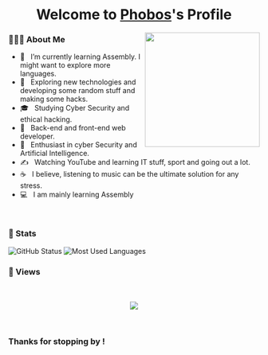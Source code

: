 <p align="center">
  <h1 align="center">Welcome to <a href="https://github.com/MrBlueBird2">Phobos</a>'s Profile</h1>
</p>

<img align='right' src="https://media.giphy.com/media/M9gbBd9nbDrOTu1Mqx/giphy.gif" width="230">

<p align="center">

<h3> 👨🏻‍💻 About Me </h3>

- 🔭 &nbsp; I’m currently learning Assembly. I might want to explore more languages.
- 🤔 &nbsp; Exploring new technologies and developing some random stuff and making some hacks.
- 🎓 &nbsp; Studying Cyber Security and ethical hacking.
- 💼 &nbsp; Back-end and front-end web developer.
- 🌱 &nbsp; Enthusiast in cyber Security and Artificial Intelligence.
- ✍️ &nbsp; Watching YouTube and learning IT stuff, sport and going out a lot.
- ☕ &nbsp; I believe, listening to music can be the ultimate solution for any stress. 
- 💻 &nbsp; I am mainly learning Assembly

</p>

<br>

<h3>🥋 Stats</h3>

<img src="https://github-readme-stats.vercel.app/api?username=vexxii&count_private=true&show_icons=true&theme=great-gatsby" alt="GitHub Status"/>



<img src = "https://github-readme-stats.vercel.app/api/top-langs/?username=vexxii&show_icons=true&layout=compact&theme=great-gatsby" alt="Most Used Languages">



<h3> 👀 Views </h3>

<p align="center"> 
  <br>  <br>
  <img src="https://profile-counter.glitch.me/vexxii/count.svg"/>
</p>

<br>

<h3>Thanks for stopping by !</h3>
